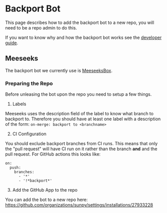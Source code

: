 # Backport Bot

This page describes how to add the backport bot to a new repo, you will need to
be a repo admin to do this.

If you want to know why and how the backport bot works see the 
[developer guide](https://docs.sunpy.org/en/latest/dev_guide/contents/backports.html).

## Meeseeks

The backport bot we currently use is
[MeeseeksBox](https://github.com/MeeseeksBox/MeeseeksDev/).

### Preparing the Repo

Before unleasing the bot upon the repo you need to setup a few things.

1) Labels

Meeseeks uses the description field of the label to know what branch to
backport to. Therefore you should have at least one label with a description of
the form: `on-merge: backport to <branchname>`

2) CI Configuration

You should exclude backport branches from CI runs. This means that only the
"pull request" will have CI run on it rather than the branch **and** and the
pull request. For GitHub actions this looks like:

```
on:
  push:
    branches:
      - '*'
      - '!*backport*'
```

3) Add the GitHub App to the repo

You can add the bot to a new repo here:
https://github.com/organizations/sunpy/settings/installations/27933228
